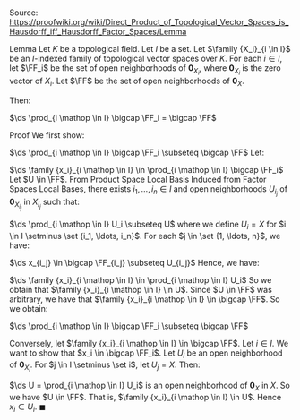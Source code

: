 # 

Source: https://proofwiki.org/wiki/Direct_Product_of_Topological_Vector_Spaces_is_Hausdorff_iff_Hausdorff_Factor_Spaces/Lemma

Lemma
Let $K$ be a topological field.
Let $I$ be a set. 
Let $\family {X_i}_{i \in I}$ be an $I$-indexed family of topological vector spaces over $K$.
For each $i \in I$, let $\FF_i$ be the set of open neighborhoods of ${\mathbf 0}_{X_i}$, where ${\mathbf 0}_{X_i}$ is the zero vector of $X_i$.
Let $\FF$ be the set of open neighborhoods of ${\mathbf 0}_X$.

Then:

$\ds \prod_{i \mathop \in I} \bigcap \FF_i = \bigcap \FF$


Proof
We first show:

$\ds \prod_{i \mathop \in I} \bigcap \FF_i \subseteq \bigcap \FF$
Let:

$\ds \family {x_i}_{i \mathop \in I} \in \prod_{i \mathop \in I} \bigcap \FF_i$
Let $U \in \FF$. 
From Product Space Local Basis Induced from Factor Spaces Local Bases, there exists $i_1, \ldots, i_n \in I$ and open neighborhoods $U_{i_j}$ of ${\mathbf 0}_{X_{i_j} }$ in $X_{i_j}$ such that:

$\ds \prod_{i \mathop \in I} U_i \subseteq U$
where we define $U_i = X$ for $i \in I \setminus \set {i_1, \ldots, i_n}$.
For each $j \in \set {1, \ldots, n}$, we have:

$\ds x_{i_j} \in \bigcap \FF_{i_j} \subseteq U_{i_j}$
Hence, we have:

$\ds \family {x_i}_{i \mathop \in I} \in \prod_{i \mathop \in I} U_i$
So we obtain that $\family {x_i}_{i \mathop \in I} \in U$.
Since $U \in \FF$ was arbitrary, we have that $\family {x_i}_{i \mathop \in I} \in \bigcap \FF$.
So we obtain:

$\ds \prod_{i \mathop \in I} \bigcap \FF_i \subseteq \bigcap \FF$

Conversely, let $\family {x_i}_{i \mathop \in I} \in \bigcap \FF$.
Let $i \in I$.
We want to show that $x_i \in \bigcap \FF_i$.
Let $U_i$ be an open neighborhood of ${\mathbf 0}_{X_i}$.
For $j \in I \setminus \set i$, let $U_j = X$. 
Then:

$\ds U = \prod_{i \mathop \in I} U_i$ is an open neighborhood of ${\mathbf 0}_X$ in $X$.
So we have $U \in \FF$. 
That is, $\family {x_i}_{i \mathop \in I} \in U$.
Hence $x_i \in U_i$.
$\blacksquare$





